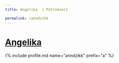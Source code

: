 ```yaml
---
title: Angelika  | Patromierz

permalink: /anndzikk
---
```


# [Angelika ](https://patronite.pl/anndzikk)

{% include profile.md name="anndzikk" prefix="a" %}
